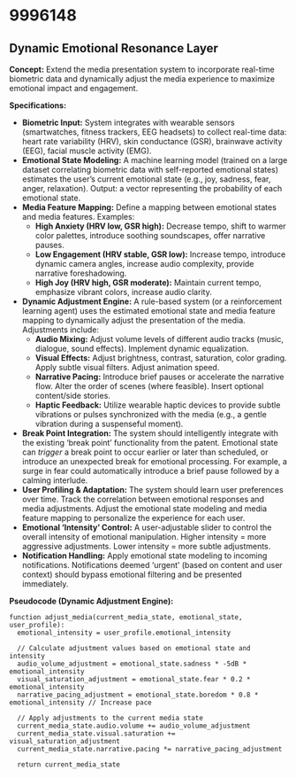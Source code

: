 # 9996148

## Dynamic Emotional Resonance Layer

**Concept:** Extend the media presentation system to incorporate real-time biometric data and dynamically adjust the media experience to maximize emotional impact and engagement.

**Specifications:**

*   **Biometric Input:** System integrates with wearable sensors (smartwatches, fitness trackers, EEG headsets) to collect real-time data: heart rate variability (HRV), skin conductance (GSR), brainwave activity (EEG), facial muscle activity (EMG).
*   **Emotional State Modeling:**  A machine learning model (trained on a large dataset correlating biometric data with self-reported emotional states) estimates the user’s current emotional state (e.g., joy, sadness, fear, anger, relaxation).  Output: a vector representing the probability of each emotional state.
*   **Media Feature Mapping:**  Define a mapping between emotional states and media features. Examples:
    *   **High Anxiety (HRV low, GSR high):**  Decrease tempo, shift to warmer color palettes, introduce soothing soundscapes, offer narrative pauses.
    *   **Low Engagement (HRV stable, GSR low):** Increase tempo, introduce dynamic camera angles, increase audio complexity, provide narrative foreshadowing.
    *   **High Joy (HRV high, GSR moderate):** Maintain current tempo, emphasize vibrant colors, increase audio clarity.
*   **Dynamic Adjustment Engine:**  A rule-based system (or a reinforcement learning agent) uses the estimated emotional state and media feature mapping to dynamically adjust the presentation of the media. Adjustments include:
    *   **Audio Mixing:**  Adjust volume levels of different audio tracks (music, dialogue, sound effects). Implement dynamic equalization.
    *   **Visual Effects:**  Adjust brightness, contrast, saturation, color grading. Apply subtle visual filters.  Adjust animation speed.
    *   **Narrative Pacing:**  Introduce brief pauses or accelerate the narrative flow.  Alter the order of scenes (where feasible). Insert optional content/side stories.
    *   **Haptic Feedback:** Utilize wearable haptic devices to provide subtle vibrations or pulses synchronized with the media (e.g., a gentle vibration during a suspenseful moment).
*   **Break Point Integration:** The system should intelligently integrate with the existing ‘break point’ functionality from the patent.  Emotional state can *trigger* a break point to occur earlier or later than scheduled, or introduce an unexpected break for emotional processing. For example, a surge in fear could automatically introduce a brief pause followed by a calming interlude.
*   **User Profiling & Adaptation:** The system should learn user preferences over time. Track the correlation between emotional responses and media adjustments. Adjust the emotional state modeling and media feature mapping to personalize the experience for each user.
*   **Emotional ‘Intensity’ Control:** A user-adjustable slider to control the overall intensity of emotional manipulation.  Higher intensity = more aggressive adjustments.  Lower intensity = more subtle adjustments.
*   **Notification Handling:** Apply emotional state modeling to incoming notifications.  Notifications deemed ‘urgent’ (based on content and user context) should bypass emotional filtering and be presented immediately.

**Pseudocode (Dynamic Adjustment Engine):**

```
function adjust_media(current_media_state, emotional_state, user_profile):
  emotional_intensity = user_profile.emotional_intensity

  // Calculate adjustment values based on emotional state and intensity
  audio_volume_adjustment = emotional_state.sadness * -5dB * emotional_intensity
  visual_saturation_adjustment = emotional_state.fear * 0.2 * emotional_intensity
  narrative_pacing_adjustment = emotional_state.boredom * 0.8 * emotional_intensity // Increase pace

  // Apply adjustments to the current media state
  current_media_state.audio.volume += audio_volume_adjustment
  current_media_state.visual.saturation += visual_saturation_adjustment
  current_media_state.narrative.pacing *= narrative_pacing_adjustment

  return current_media_state
```
